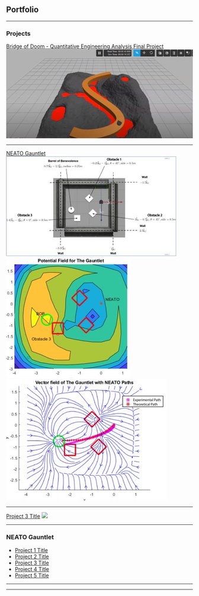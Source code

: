 ## Portfolio

---

### Projects 

[Bridge of Doom - Quantitative Engineering Analysis Final Project](https://github.com/slkaplan/BridgeOfDoom-QEA-Spring-2020)
<img src="images/bridgeofdoomThumbnail.PNG?raw=true"/>

---
[NEATO Gauntlet](/pdfs/QEA_Gauntlet-1.pdf)
<img src="images/gauntlet layout.JPG?raw=true"/>
<img src="images/pot fields.JPG?raw=true"/>
<img src="images/paths.JPG?raw=true"/>

---
[Project 3 Title](http://example.com/)
<img src="images/dummy_thumbnail.jpg?raw=true"/>

---

### NEATO Gauntlet

- [Project 1 Title](http://example.com/)
- [Project 2 Title](http://example.com/)
- [Project 3 Title](http://example.com/)
- [Project 4 Title](http://example.com/)
- [Project 5 Title](http://example.com/)

---




---
